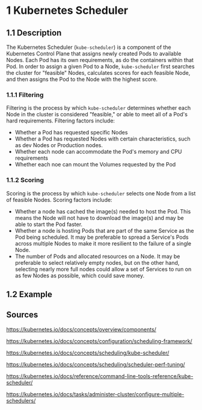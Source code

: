 # 1 Kubernetes Scheduler
## 1.1 Description
The Kubernetes Scheduler (`kube-scheduler`) is a component of the Kubernetes Control Plane that assigns newly created Pods to available Nodes. Each Pod has its own requirements, as do the containers within that Pod. In order to assign a given Pod to a Node, `kube-scheduler` first searches the cluster for "feasible" Nodes, calculates scores for each feasible Node, and then assigns the Pod to the Node with the highest score.
### 1.1.1 Filtering
Filtering is the process by which `kube-scheduler` determines whether each Node in the cluster is considered "feasible," or able to meet all of a Pod's hard requirements. Filtering factors include:
* Whether a Pod has requested specific Nodes
* Whether a Pod has requested Nodes with certain characteristics, such as dev Nodes or Production nodes.
* Whether each node can accommodate the Pod's memory and CPU requirements
* Whether each noe can mount the Volumes requested by the Pod
### 1.1.2 Scoring
Scoring is the process by which `kube-scheduler` selects one Node from a list of feasible Nodes. Scoring factors include:
* Whether a node has cached the image(s) needed to host the Pod. This means the Node will not have to download the image(s) and may be able to start the Pod faster.
* Whether a node is hosting Pods that are part of the same Service as the Pod being scheduled. It may be preferable to spread a Service's Pods across multiple Nodes to make it more resilient to the failure of a single Node.
* The number of Pods and allocated resources on a Node. It may be preferable to select relatively empty nodes, but on the other hand, selecting nearly more full nodes could allow a set of Services to run on as few Nodes as possible, which could save money.
## 1.2 Example



## Sources
https://kubernetes.io/docs/concepts/overview/components/

https://kubernetes.io/docs/concepts/configuration/scheduling-framework/

https://kubernetes.io/docs/concepts/scheduling/kube-scheduler/

https://kubernetes.io/docs/concepts/scheduling/scheduler-perf-tuning/

https://kubernetes.io/docs/reference/command-line-tools-reference/kube-scheduler/

https://kubernetes.io/docs/tasks/administer-cluster/configure-multiple-schedulers/

